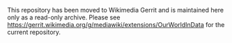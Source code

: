 This repository has been moved to Wikimedia Gerrit and is maintained here only as a read-only archive.
Please see https://gerrit.wikimedia.org/g/mediawiki/extensions/OurWorldInData for the current repository.

